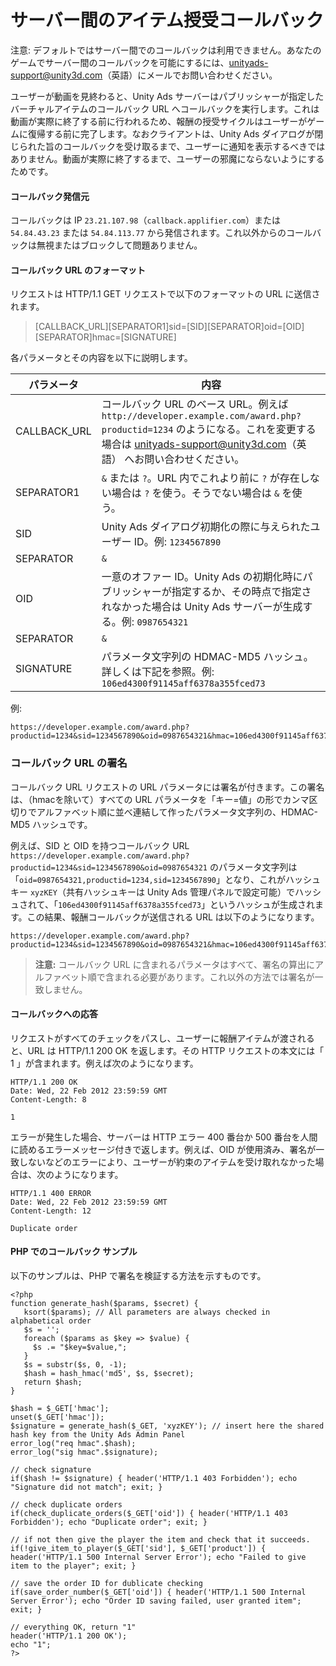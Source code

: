 # サーバー間のアイテム授受コールバック

注意: デフォルトではサーバー間でのコールバックは利用できません。あなたのゲームでサーバー間のコールバックを可能にするには、unityads-support@unity3d.com（英語）にメールでお問い合わせください。

ユーザーが動画を見終わると、Unity Ads サーバーはパブリッシャーが指定したバーチャルアイテムのコールバック URL へコールバックを実行します。これは動画が実際に終了する前に行われるため、報酬の授受サイクルはユーザーがゲームに復帰する前に完了します。なおクライアントは、Unity Ads ダイアログが閉じられた旨のコールバックを受け取るまで、ユーザーに通知を表示するべきではありません。動画が実際に終了するまで、ユーザーの邪魔にならないようにするためです。

#### コールバック発信元
コールバックは IP `23.21.107.98`（`callback.applifier.com`）または `54.84.43.23` または `54.84.113.77` から発信されます。これ以外からのコールバックは無視またはブロックして問題ありません。

#### コールバック URL のフォーマット
リクエストは HTTP/1.1 GET リクエストで以下のフォーマットの URL に送信されます。
> 
> [CALLBACK_URL][SEPARATOR1]sid=[SID][SEPARATOR]oid=[OID][SEPARATOR]hmac=[SIGNATURE]
> 

各パラメータとその内容を以下に説明します。

|パラメータ|内容|
|---------|-------|
|CALLBACK_URL|コールバック URL のベース URL。例えば `http://developer.example.com/award.php?productid=1234` のようになる。これを変更する場合は unityads-support@unity3d.com（英語） へお問い合わせください。 |
|SEPARATOR1|`&` または `?`。URL 内でこれより前に `?` が存在しない場合は `?` を使う。そうでない場合は `&` を使う。|
|SID|Unity Ads ダイアログ初期化の際に与えられたユーザー ID。例: `1234567890`|
|SEPARATOR|`&`|
|OID|一意のオファー ID。Unity Ads の初期化時にパブリッシャーが指定するか、その時点で指定されなかった場合は Unity Ads サーバーが生成する。例: `0987654321`|
|SEPARATOR|`&`|
|SIGNATURE|パラメータ文字列の HDMAC-MD5 ハッシュ。詳しくは下記を参照。例: `106ed4300f91145aff6378a355fced73`|


例:

```
https://developer.example.com/award.php?productid=1234&sid=1234567890&oid=0987654321&hmac=106ed4300f91145aff6378a355fced73.
```

### コールバック URL の署名
コールバック URL リクエストの URL パラメータには署名が付きます。この署名は、（hmacを除いて）すべての URL パラメータを「キー=値」の形でカンマ区切りでアルファベット順に並べ連結して作ったパラメータ文字列の、HDMAC-MD5 ハッシュです。

例えば、SID と OID を持つコールバック URL `https://developer.example.com/award.php?productid=1234&sid=1234567890&oid=0987654321` のパラメータ文字列は「`oid=0987654321,productid=1234,sid=1234567890`」となり、これがハッシュキー `xyzKEY`（共有ハッシュキーは Unity Ads 管理パネルで設定可能）でハッシュされて、「`106ed4300f91145aff6378a355fced73`」というハッシュが生成されます。この結果、報酬コールバックが送信される URL は以下のようになります。


```
https://developer.example.com/award.php?productid=1234&sid=1234567890&oid=0987654321&hmac=106ed4300f91145aff6378a355fced73
```



>**注意:** コールバック URL に含まれるパラメータはすべて、署名の算出にアルファベット順で含まれる必要があります。これ以外の方法では署名が一致しません。


#### コールバックへの応答
リクエストがすべてのチェックをパスし、ユーザーに報酬アイテムが渡されると、URL は HTTP/1.1 200 OK を返します。その HTTP リクエストの本文には「 1 」が含まれます。例えば次のようになります。


```
HTTP/1.1 200 OK
Date: Wed, 22 Feb 2012 23:59:59 GMT
Content-Length: 8

1
```


エラーが発生した場合、サーバーは HTTP エラー 400 番台か 500 番台を人間に読めるエラーメッセージ付きで返します。例えば、OID が使用済み、署名が一致しないなどのエラーにより、ユーザーが約束のアイテムを受け取れなかった場合は、次のようになります。


```
HTTP/1.1 400 ERROR
Date: Wed, 22 Feb 2012 23:59:59 GMT
Content-Length: 12

Duplicate order
```


#### PHP でのコールバック サンプル
以下のサンプルは、PHP で署名を検証する方法を示すものです。


```
<?php
function generate_hash($params, $secret) {
   ksort($params); // All parameters are always checked in alphabetical order
   $s = '';
   foreach ($params as $key => $value) {
     $s .= "$key=$value,";
   }
   $s = substr($s, 0, -1);
   $hash = hash_hmac('md5', $s, $secret);
   return $hash;
}

$hash = $_GET['hmac'];
unset($_GET['hmac']);
$signature = generate_hash($_GET, 'xyzKEY'); // insert here the shared hash key from the Unity Ads Admin Panel
error_log("req hmac".$hash);
error_log("sig hmac".$signature);

// check signature
if($hash != $signature) { header('HTTP/1.1 403 Forbidden'); echo "Signature did not match"; exit; }

// check duplicate orders
if(check_duplicate_orders($_GET['oid']) { header('HTTP/1.1 403 Forbidden'); echo "Duplicate order"; exit; }

// if not then give the player the item and check that it succeeds.
if(!give_item_to_player($_GET['sid'], $_GET['product']) { header('HTTP/1.1 500 Internal Server Error'); echo "Failed to give item to the player"; exit; }

// save the order ID for dublicate checking
if(save_order_number($_GET['oid']) { header('HTTP/1.1 500 Internal Server Error'); echo "Order ID saving failed, user granted item"; exit; }

// everything OK, return "1"
header('HTTP/1.1 200 OK');
echo "1";
?>
```

